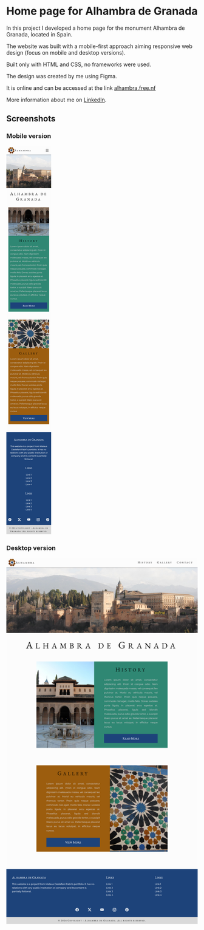 # Home page for Alhambra de Granada

In this project I developed a home page for the monument Alhambra de Granada, located in Spain.

The website was built with a mobile-first approach aiming responsive web design (focus on mobile and desktop versions).

Built only with HTML and CSS, no frameworks were used.

The design was created by me using Figma.

It is online and can be accessed at the link [alhambra.free.nf](http://www.alhambra.free.nf)

More information about me on [LinkedIn](https://www.linkedin.com/in/mateus-destefani-fabri-44b205232/).

## Screenshots

### Mobile version

![Mobile version screenshot](screenshots/screenshot-mobile.png)

### Desktop version

![Desktop version screenshot](screenshots/screenshot-desktop.png)
